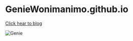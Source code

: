 # GenieWonimanimo.github.io

[Click hear to blog](https://geniewonimanimo.github.io "Genie's blog")

![Genie](./images/GenieForLogo.jpg)
